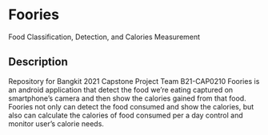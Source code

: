 # Foories
Food Classification, Detection, and Calories Measurement

## Description
Repository for Bangkit 2021 Capstone Project Team B21-CAP0210
Foories is an android application that detect the food we’re eating captured on smartphone’s camera and then show the calories gained from that food.
Foories not only can detect the food consumed and show the calories, but also can calculate the calories of food consumed per a day  control and monitor user’s calorie needs.
